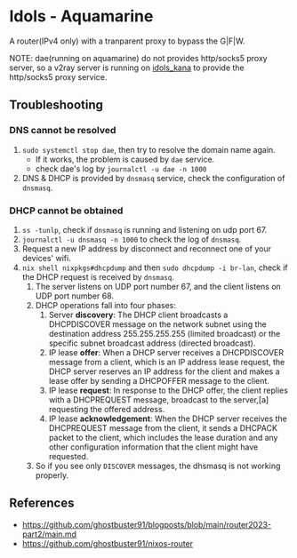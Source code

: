 # Idols - Aquamarine

A router(IPv4 only) with a tranparent proxy to bypass the G|F|W.

NOTE: dae(running on aquamarine) do not provides http/socks5 proxy server, so a v2ray server is running on [idols_kana](../idols_kana/proxy.nix) to provide the http/socks5 proxy service.

## Troubleshooting

### DNS cannot be resolved

1. `sudo systemctl stop dae`, then try to resolve the domain name again.
   - If it works, the problem is caused by `dae` service.
   - check dae's log by `journalctl -u dae -n 1000`
1. DNS & DHCP is provided by `dnsmasq` service, check the configuration of `dnsmasq`.

### DHCP cannot be obtained

1. `ss -tunlp`, check if `dnsmasq` is running and listening on udp port 67.
1. `journalctl -u dnsmasq -n 1000` to check the log of `dnsmasq`.
1. Request a new IP address by disconnect and reconnect one of your devices' wifi.
1. `nix shell nixpkgs#dhcpdump` and then `sudo dhcpdump -i br-lan`, check if the DHCP request is received by `dnsmasq`.
   1. The server listens on UDP port number 67, and the client listens on UDP port number 68.
   1. DHCP operations fall into four phases:
      1. Server **discovery**: The DHCP client broadcasts a DHCPDISCOVER message on the network subnet using the destination address 255.255.255.255 (limited broadcast) or the specific subnet broadcast address (directed broadcast).
      1. IP lease **offer**: When a DHCP server receives a DHCPDISCOVER message from a client, which is an IP address lease request, the DHCP server reserves an IP address for the client and makes a lease offer by sending a DHCPOFFER message to the client.
      1. IP lease **request**: In response to the DHCP offer, the client replies with a DHCPREQUEST message, broadcast to the server,[a] requesting the offered address.
      1. IP lease **acknowledgement**: When the DHCP server receives the DHCPREQUEST message from the client, it sends a DHCPACK packet to the client, which includes the lease duration and any other configuration information that the client might have requested.
   1. So if you see only `DISCOVER` messages, the dhsmasq is not working properly.


## References

- <https://github.com/ghostbuster91/blogposts/blob/main/router2023-part2/main.md>
- <https://github.com/ghostbuster91/nixos-router>


